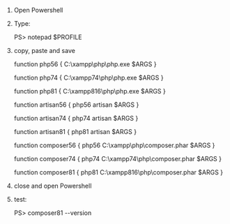 1. Open Powershell
   
2. Type:
   
   PS> notepad $PROFILE
   
3. copy, paste and save
   
   function php56 { C:\xampp\php\php.exe $ARGS }
   
   function php74 { C:\xampp74\php\php.exe $ARGS }
   
   function php81 { C:\xampp816\php\php.exe $ARGS }
   
   
   function artisan56 { php56 artisan $ARGS }
   
   function artisan74 { php74 artisan $ARGS }
   
   function artisan81 { php81 artisan $ARGS }
   

   function composer56 { php56 C:\xampp\php\composer.phar $ARGS }
   
   function composer74 { php74 C:\xampp74\php\composer.phar $ARGS }
   
   function composer81 { php81 C:\xampp816\php\composer.phar $ARGS }
   
   
5. close and open Powershell
   
6. test:
   
   PS> composer81 --version

